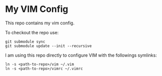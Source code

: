 My VIM Config
=============

This repo contains my vim config.

To checkout the repo use:

    git submodule sync
    git submodule update --init --recursive

I am using this repo directly to configure VIM with the followings symlinks:

    ln -s <path-to-repo>/vim ~/.vim
    ln -s <path-to-repo>/vimrc ~/.vimrc
